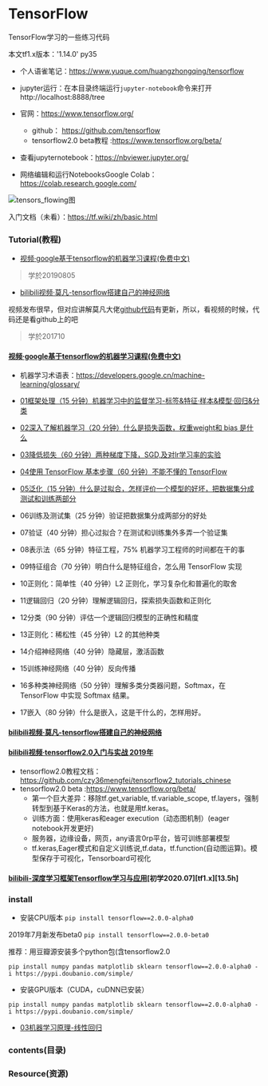 # TensorFlow
TensorFlow学习的一些练习代码

本文tf1.x版本：'1.14.0' py35

* 个人语雀笔记：https://www.yuque.com/huangzhongqing/tensorflow

* jupyter运行：在本目录终端运行`jupyter-notebook`命令来打开http://localhost:8888/tree

* 官网：https://www.tensorflow.org/
    * github： https://github.com/tensorflow
    * tensorflow2.0 beta教程 :https://www.tensorflow.org/beta/
* 查看jupyternotebook：https://nbviewer.jupyter.org/
* 网络编辑和运行NotebooksGoogle Colab：https://colab.research.google.com/

![tensors_flowing图](https://www.tensorflow.org/images/tensors_flowing.gif)



入门文档（未看）：https://tf.wiki/zh/basic.html


### Tutorial(教程)

* [视频·google基于tensorflow的机器学习课程(免费中文)](https://developers.google.cn/machine-learning/crash-course/)
>学於20190805

* [bilibili视频·莫凡-tensorflow搭建自己的神经网络](https://www.bilibili.com/video/av16001891?zw)

视频发布很早，但对应讲解莫凡大佬[github代码](https://github.com/MorvanZhou/Tensorflow-Tutorial)有更新，所以，看视频的时候，代码还是看github上的吧
>学於201710


#### [视频·google基于tensorflow的机器学习课程(免费中文)](https://developers.google.cn/machine-learning/crash-course/)

* 机器学习术语表：https://developers.google.cn/machine-learning/glossary/

* [01框架处理（15 分钟）机器学习中的监督学习-标签&特征·样本&模型·回归&分类](./google_tensorflow/01框架处理.md)


* [02深入了解机器学习（20 分钟）什么是损失函数，权重weight和 bias 是什么](/google_tensorflow/02深入了解机器学习.md)
* [03降低损失（60 分钟）两种梯度下降，SGD,及对lr学习率的实验](/google_tensorflow/03降低损失.md)
* [04使用 TensorFlow 基本步骤（60 分钟）不能不懂的 TensorFlow](/google_tensorflow/04使用TensorFlow的基本步骤.md)
* [05泛化（15 分钟）什么是过拟合，怎样评价一个模型的好坏，把数据集分成测试和训练两部分](/google_tensorflow/泛化.md)
* 06训练及测试集（25 分钟）验证把数据集分成两部分的好处
* 07验证（40 分钟）担心过拟合？在测试和训练集外多弄一个验证集
* 08表示法（65 分钟）特征工程，75% 机器学习工程师的时间都在干的事
* 09特征组合（70 分钟）明白什么是特征组合，怎么用 TensorFlow 实现
* 10正则化：简单性（40 分钟）L2 正则化，学习复杂化和普遍化的取舍
* 11逻辑回归（20 分钟）理解逻辑回归，探索损失函数和正则化
* 12分类（90 分钟）评估一个逻辑回归模型的正确性和精度
* 13正则化：稀松性（45 分钟）L2 的其他种类
* 14介绍神经网络（40 分钟）隐藏层，激活函数
* 15训练神经网络（40 分钟）反向传播
* 16多种类神经网络（50 分钟）理解多类分类器问题，Softmax，在 TensorFlow 中实现 Softmax 结果。
* 17嵌入（80 分钟）什么是嵌入，这是干什么的，怎样用好。



#### [bilibili视频·莫凡-tensorflow搭建自己的神经网络](https://www.bilibili.com/video/av16001891?zw)



#### [bilibili视频·tensorflow2.0入门与实战 2019年](https://www.bilibili.com/video/av62215565?from=search&seid=1287497745063342076)

* tensorflow2.0教程文档：https://github.com/czy36mengfei/tensorflow2_tutorials_chinese
* tensorflow2.0 beta :https://www.tensorflow.org/beta/
    * 第一个巨大差异：移除tf.get_variable, tf.variable_scope, tf.layers，强制转型到基于Keras的方法，也就是用tf.keras。
    * 训练方面：使用keras和eager execution（动态图机制）(eager notebook开发更好)
    * 服务器，边缘设备，网页，any语言0rp平台，皆可训练部署模型
    * tf.keras,Eager模式和自定义训练说,tf.data，tf.function(自动图运算)。模型保存于可视化，Tensorboard可视化



#### [bilibili-深度学习框架Tensorflow学习与应用](https://www.bilibili.com/video/BV1kW411W7pZ)[初学2020.07][tf1.x][13.5h]






### install

* 安装CPU版本
`pip install tensorflow==2.0.0-alpha0`

2019年7月新发布beta0
`pip install tensorflow==2.0.0-beta0`

推荐：用豆瓣源安装多个python包(含tensorflow2.0

`pip install numpy pandas matplotlib sklearn tensorflow==2.0.0-alpha0 -i https://pypi.doubanio.com/simple/`

* 安装GPU版本（CUDA，cuDNN已安装）

`pip install numpy pandas matplotlib sklearn tensorflow==2.0.0-alpha0 -i https://pypi.doubanio.com/simple/`


* [03机器学习原理-线性回归](./tensorflow2.0/)











### contents(目录)


### Resource(资源)


